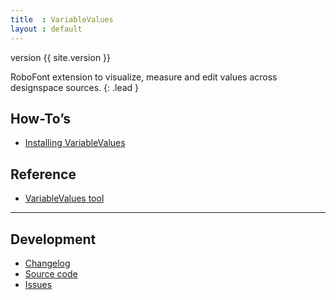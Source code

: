 ```yaml
---
title  : VariableValues
layout : default
---
```


<span class='badge bg-secondary'>version {{ site.version }}</span>

RoboFont extension to visualize, measure and edit values across designspace sources.
{: .lead }

## How-To’s

- [Installing VariableValues](install)

## Reference

- [VariableValues tool](variable-values-tool)

- - -

## Development

- [Changelog](changelog)
- [Source code](http://github.com/gferreira/VariableValues)
- [Issues](http://github.com/gferreira/VariableValues/issues)
